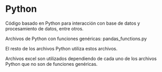 # Python
Código basado en Python para interacción con base de datos y procesamiento de datos, entre otros.

Archivos de Python con funciones genéricas:
pandas_functions.py

El resto de los archivos Python utiliza estos archivos. 

Archivos excel son utilizados dependiendo de cada uno de los archivos Python que no son de funciones genéricas.



